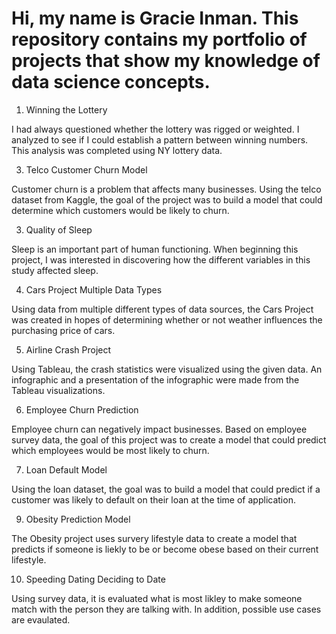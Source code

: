 
# Hi, my name is Gracie Inman. This repository contains my portfolio of projects that show my knowledge of data science concepts. 

1.	Winning the Lottery
   
I had always questioned whether the lottery was rigged or weighted. I analyzed to see if I could establish a pattern between winning numbers. This analysis was completed using NY lottery data.

3.	Telco Customer Churn Model

Customer churn is a problem that affects many businesses. Using the telco dataset from Kaggle, the goal of the project was to build a model that could determine which customers would be likely to churn.

3.	Quality of Sleep
   
Sleep is an important part of human functioning. When beginning this project, I was interested in discovering how the different variables in this study affected sleep.

4.	Cars Project Multiple Data Types
   
Using data from multiple different types of data sources, the Cars Project was created in hopes of determining whether or not weather influences the purchasing price of cars.

5.	Airline Crash Project
    
Using Tableau, the crash statistics were visualized using the given data. An infographic and a presentation of the infographic were made from the Tableau visualizations.

6.	Employee Churn Prediction
    
Employee churn can negatively impact businesses. Based on employee survey data, the goal of this project was to create a model that could predict which employees would be most likely to churn.

7.	Loan Default Model

Using the loan dataset, the goal was to build a model that could predict if a customer was likely to default on their loan at the time of application.

9.	Obesity Prediction Model
    
The Obesity project uses survery lifestyle data to create a model that predicts if someone is liekly to be or become obese based on their current lifestyle.

10. Speeding Dating Deciding to Date

Using survey data, it is evaluated what is most likley to make someone match with the person they are talking with. In addition, possible use cases are evaulated. 
    



